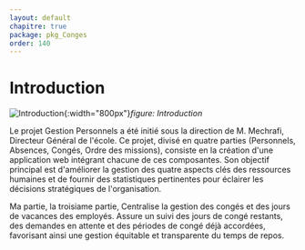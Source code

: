 ```yaml
---
layout: default
chapitre: true
package: pkg_Conges
order: 140
---
```



# Introduction

![Introduction](/gestion-personnels/pkg_Conges/introduction/images/introduction.png){:width="800px"}*figure: Introduction*

<!-- note -->

Le projet Gestion Personnels a été initié sous la direction de M. Mechrafi, Directeur Général de l'école. Ce projet, divisé en quatre parties (Personnels, Absences, Congés, Ordre des missions), consiste en la création d'une application web intégrant chacune de ces composantes. Son objectif principal est d'améliorer la gestion des quatre aspects clés des ressources humaines et de fournir des statistiques pertinentes pour éclairer les décisions stratégiques de l'organisation.

Ma partie, la troisiame  partie,  Centralise la gestion des congés et des jours de vacances des employés. Assure un suivi des jours de congé restants, des demandes en attente et des périodes de congé déjà accordées, favorisant ainsi une gestion équitable et transparente du temps de repos.

